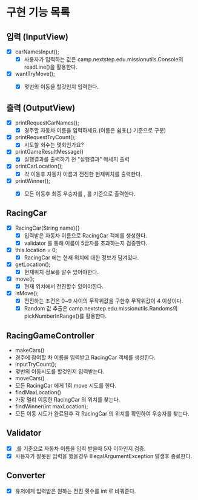 # 구현 기능 목록

## 입력 (InputView)
- [x] carNamesInput();
   - [x] 사용자가 입력하는 값은 camp.nextstep.edu.missionutils.Console의 readLine()을 활용한다.
- [x] wantTryMove();
  - [x] 몇번의 이동을 할것인지 입력한다.


## 출력 (OutputView)

- [x] printRequestCarNames();
  - [x] 경주할 자동차 이름을 입력하세요.(이름은 쉼표(,) 기준으로 구분)
- [x] printRequestTryCount(); 
  - [x] 시도할 회수는 몇회인가요?
- [x] printGameResultMessage()
  - [x] 실행결과를 출력하기 전 "실행결과" 메세지 출력
- [x] printCarLocation(); 
  - [x] 각 이동후 자동차 이름과 전진한 현재위치를 출력한다. 
- [x] printWinner(); 
  - [x] 모든 이동후 최종 우승자를 , 를 기준으로 출력한다.


## RacingCar

- [x] RacingCar(String name){}
  - [x] 입력받은 자동차 이름으로 RacingCar 객체를 생성한다.
  - [x] validator 를 통해 이름이 5글자를 초과하는지 검증한다.
- [x] this.location = 0; 
  - [x] RacingCar 에는 현재 위치에 대한 정보가 담겨있다.
- [x] getLocation(); 
  - [x] 현재위치 정보를 알수 있어야한다.
- [x] move(); 
  - [x] 현재 위치에서 전진할수 있어야한다.
- [x] isMove();
    - [x] 전진하는 조건은 0~9 사이의 무작위값을 구한후 무작위값이 4 이상이다.
    - [x] Random 값 추출은 camp.nextstep.edu.missionutils.Randoms의 pickNumberInRange()를 활용한다.

## RacingGameController

-  makeCars()
  -  경주에 참여할 차 이름을 입력받고 RacingCar 객체를 생성한다.
-  inputTryCount();
  -  몇번의 이동시도를 할것인지 입력받는다.
-  moveCars()
  -  모든 RacingCar 에게 1회 move 시도를 한다.
-  findMaxLocation()
  -  가장 멀리 이동한 RacingCar 의 위치를 찾는다.
-  findWinner(int maxLocation);
  -  모든 이동 시도가 완료된후 각 RacingCar 의 위치를 확인하여 우승자를 찾는다.
  
## Validator
- [x] ,를 기준으로 자동차 이름을 입력 받을때 5자 이하인지 검증.
- [x] 사용자가 잘못된 입력을 했을경우 IllegalArgumentException 발생후 종료한다.

## Converter
- [x] 유저에게 입력받은 원하는 전진 횟수를 int 로 바꿔준다.